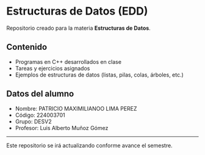 # Estructuras de Datos (EDD)

Repositorio creado para la materia **Estructuras de Datos**.

## Contenido
- Programas en C++ desarrollados en clase
- Tareas y ejercicios asignados
- Ejemplos de estructuras de datos (listas, pilas, colas, árboles, etc.)

## Datos del alumno
- Nombre: PATRICIO MAXIMILIANOO LIMA PEREZ
- Código: 224003701 
- Grupo: DESV2
- Profesor: Luis Alberto Muñoz Gómez

---
Este repositorio se irá actualizando conforme avance el semestre.
